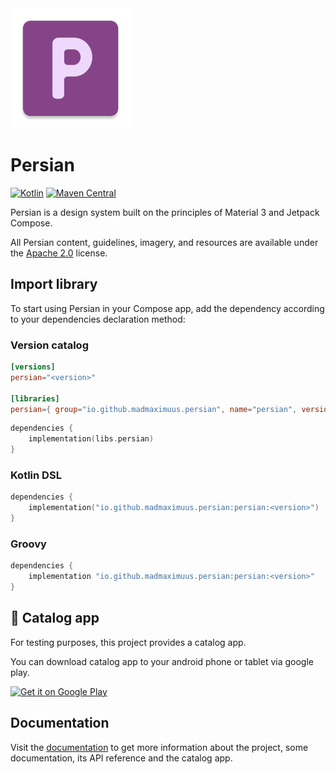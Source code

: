 <img alt="Library logo" src="img/app_logo_new.webp" height=192 />

# Persian
[![Kotlin](https://img.shields.io/badge/2.1.20-blue?logo=kotlin&logoColor=white&color=7F52FF)](http://kotlinlang.org)
[![Maven Central](https://maven-badges.sml.io/maven-central/io.github.madmaximuus.persian/persian/badge.svg)](https://central.sonatype.com/artifact/io.github.madmaximuus.persian/persian)

Persian is a design system built on the principles of Material 3 and Jetpack Compose.

All Persian content, guidelines, imagery, and resources are available under the [Apache 2.0](LICENSE) license.

## Import library
To start using Persian in your Compose app, add the dependency according to your dependencies declaration method:
### Version catalog
```toml
[versions]
persian="<version>"

[libraries]
persian={ group="io.github.madmaximuus.persian", name="persian", version.ref="persian" }
```
```kotlin
dependencies {
    implementation(libs.persian)
}
```
### Kotlin DSL
```kotlin
dependencies {
    implementation("io.github.madmaximuus.persian:persian:<version>")
}
```
### Groovy
```Groovy
dependencies {
    implementation "io.github.madmaximuus.persian:persian:<version>"
}
```
## 🤖 Catalog app

For testing purposes, this project provides a catalog app.

You can download catalog app to your android phone or tablet via google play.

<a href="https://play.google.com/store/apps/details?id=ru.rabbit.persian.appShowcase&utm_source=global_co&utm_medium=prtnr&utm_content=Mar2515&utm_campaign=PartBadge">
<img alt="Get it on Google Play" src="https://play.google.com/intl/en_us/badges/images/generic/en-play-badge.png" height=50px />
</a>

## Documentation

Visit the [documentation](/docs/overview.md) to get more information about the project, some documentation, its API reference and the catalog app. 
